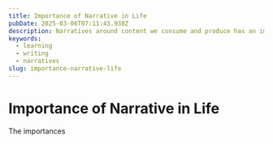 ```yaml
---
title: Importance of Narrative in Life
pubDate: 2025-03-06T07:11:43.938Z
description: Narratives around content we consume and produce has an important role that can improve or impair our lives.
keywords:
  - learning
  - writing
  - narratives
slug: importance-narrative-life
---
```


# Importance of Narrative in Life

The importances
